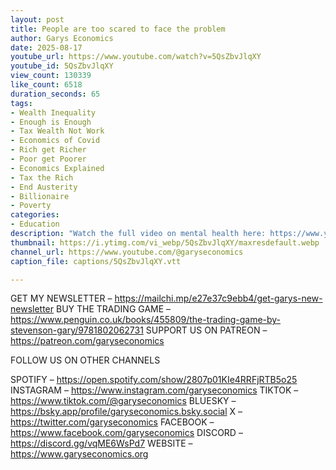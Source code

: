 ```yaml
---
layout: post
title: People are too scared to face the problem
author: Garys Economics
date: 2025-08-17
youtube_url: https://www.youtube.com/watch?v=5QsZbvJlqXY
youtube_id: 5QsZbvJlqXY
view_count: 130339
like_count: 6518
duration_seconds: 65
tags:
- Wealth Inequality
- Enough is Enough
- Tax Wealth Not Work
- Economics of Covid
- Rich get Richer
- Poor get Poorer
- Economics Explained
- Tax the Rich
- End Austerity
- Billionaire
- Poverty
categories:
- Education
description: "Watch the full video on mental health here: https://www.youtube.com/watch?v=L5QyBl85u1I"
thumbnail: https://i.ytimg.com/vi_webp/5QsZbvJlqXY/maxresdefault.webp
channel_url: https://www.youtube.com/@garyseconomics
caption_file: captions/5QsZbvJlqXY.vtt

---
```


GET MY NEWSLETTER – https://mailchi.mp/e27e37c9ebb4/get-garys-new-newsletter
BUY THE TRADING GAME – https://www.penguin.co.uk/books/455809/the-trading-game-by-stevenson-gary/9781802062731 
SUPPORT US ON PATREON – https://patreon.com/garyseconomics

FOLLOW US ON OTHER CHANNELS

SPOTIFY – https://open.spotify.com/show/2807p01KIe4RRFjRTB5o25
INSTAGRAM – https://www.instagram.com/garyseconomics
TIKTOK – https://www.tiktok.com/@garyseconomics
BLUESKY – https://bsky.app/profile/garyseconomics.bsky.social
X – https://twitter.com/garyseconomics
FACEBOOK – https://www.facebook.com/garyseconomics
DISCORD – https://discord.gg/vqME6WsPd7
WEBSITE – https://www.garyseconomics.org

